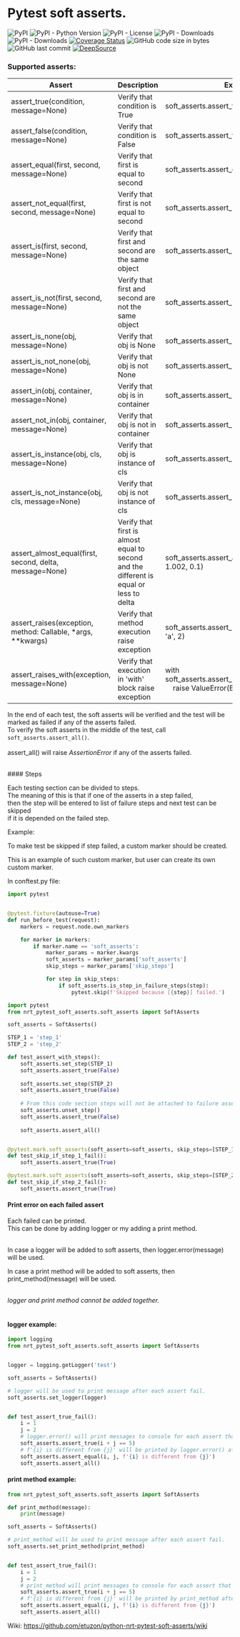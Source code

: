 # Pytest soft asserts.

![PyPI](https://img.shields.io/pypi/v/nrt-pytest-soft-asserts?color=blueviolet&style=plastic)
![PyPI - Python Version](https://img.shields.io/pypi/pyversions/nrt-pytest-soft-asserts?color=greens&style=plastic)
![PyPI - License](https://img.shields.io/pypi/l/nrt-pytest-soft-asserts?color=blue&style=plastic)
![PyPI - Downloads](https://img.shields.io/pypi/dd/nrt-pytest-soft-asserts?style=plastic)
![PyPI - Downloads](https://img.shields.io/pypi/dm/nrt-pytest-soft-asserts?color=yellow&style=plastic)
[![Coverage Status](https://coveralls.io/repos/github/etuzon/python-nrt-pytest-soft-asserts/badge.svg)](https://coveralls.io/github/etuzon/pytohn-nrt-pytest-soft-asserts)
![GitHub code size in bytes](https://img.shields.io/github/languages/code-size/etuzon/python-nrt-pytest-soft-asserts?style=plastic)
![GitHub last commit](https://img.shields.io/github/last-commit/etuzon/python-nrt-pytest-soft-asserts?style=plastic)
[![DeepSource](https://deepsource.io/gh/etuzon/python-nrt-logging.svg/?label=active+issues&token=3pUgM1IEwZG6Gpuc065dKDxM)](https://deepsource.io/gh/etuzon/python-nrt-pytest-soft-asserts/?ref=repository-badge)

### Supported asserts:

| Assert                                                                                                                                                         | Description                                                                                                                                                    | Example                                                                                                         |
|----------------------------------------------------------------------------------------------------------------------------------------------------------------|----------------------------------------------------------------------------------------------------------------------------------------------------------------|-----------------------------------------------------------------------------------------------------------------|
| assert_true(condition, message=None)                                                                                                                           | Verify that condition is True                                                                                                                                  | soft_asserts.assert_true(a == b)                                                                                |
| assert_false(condition, message=None)                                                                                                                          | Verify that condition is False                                                                                                                                 | soft_asserts.assert_true(a == b)                                                                                |
| assert_equal(first, second, message=None)                                                                                                                      | Verify that first is equal to second                                                                                                                           | soft_asserts.assert_equal(a, b)                                                                                 |
| assert_not_equal(first, second, message=None)                                                                                                                  | Verify that first is not equal to second                                                                                                                       | soft_asserts.assert_not_equal(a, b)                                                                             |
| assert_is(first, second, message=None)                                                                                                                         | Verify that first and second are the same object                                                                                                               | soft_asserts.assert_is(a, b)                                                                                    |
| assert_is_not(first, second, message=None)                                                                                                                     | Verify that first and second are not the same object                                                                                                           | soft_asserts.assert_is_not(a, b)                                                                                |
| assert_is_none(obj, message=None)                                                                                                                              | Verify that obj is None                                                                                                                                        | soft_asserts.assert_is_none(a)                                                                                  |
| assert_is_not_none(obj, message=None)                                                                                                                          | Verify that obj is not None                                                                                                                                    | soft_asserts.assert_is_not_none(a)                                                                              |
| assert_in(obj, container, message=None)                                                                                                                        | Verify that obj is in container                                                                                                                                | soft_asserts.assert_in(a, [a, b, c])                                                                            |
| assert_not_in(obj, container, message=None)                                                                                                                    | Verify that obj is not in container                                                                                                                            | soft_asserts.assert_not_in(a, [b, c])                                                                           |
| assert_is_instance(obj, cls, message=None)                                                                                                                     | Verify that obj is instance of cls                                                                                                                             | soft_asserts.assert_is_instance(a, A)                                                                           |
| assert_is_not_instance(obj, cls, message=None)                                                                                                                 | Verify that obj is not instance of cls                                                                                                                         | soft_asserts.assert_is_not_instance(a, B)                                                                       |
| assert_almost_equal(first, second, delta, message=None)                                                                                                        | Verify that first is almost equal to second<br/>and the different is equal or less to delta                                                                    | soft_asserts.assert_almost_equal(1.001, 1.002, 0.1)                                                             |
| assert_raises(exception, method: Callable, *args, **kwargs)                                                                                                    | Verify that method execution raise exception                                                                                                                   | soft_asserts.assert_raises(TypeError, sum, 'a', 2)                                                              |
| assert_raises_with(exception, message=None)                                                                                                                    | Verify that execution in 'with' block raise exception                                                                                                          | with soft_asserts.assert_raised_with(ValueError):<br/>&nbsp;&nbsp;&nbsp;&nbsp;raise ValueError(ERROR_MESSAGE_1) |
                                                                                                                                                        

In the end of each test, the soft asserts will be verified and the test will be marked as failed if any of the asserts failed.<br/>
To verify the soft asserts in the middle of the test, call `soft_asserts.assert_all()`.<br/>
<br/>
assert_all() will raise _AssertionError_ if any of the asserts failed.

<br/>
#### Steps

Each testing section can be divided to steps.<br/>
The meaning of this is that if one of the asserts in a step failed,<br/>
then the step will be entered to list of failure steps and next test can be skipped<br/>
if it is depended on the failed step.<br/> 

Example:

To make test be skipped if step failed, a custom marker should be created.

This is an example of such custom marker, but user can create its own custom marker.

In conftest.py file:

```python
import pytest


@pytest.fixture(autouse=True)
def run_before_test(request):
    markers = request.node.own_markers

    for marker in markers:
        if marker.name == 'soft_asserts':
            marker_params = marker.kwargs
            soft_asserts = marker_params['soft_asserts']
            skip_steps = marker_params['skip_steps']

            for step in skip_steps:
                if soft_asserts.is_step_in_failure_steps(step):
                    pytest.skip(f'Skipped because [{step}] failed.')
```

```python
import pytest
from nrt_pytest_soft_asserts.soft_asserts import SoftAsserts

soft_asserts = SoftAsserts()

STEP_1 = 'step_1'
STEP_2 = 'step_2'

def test_assert_with_steps():
    soft_asserts.set_step(STEP_1)
    soft_asserts.assert_true(False)
    
    soft_asserts.set_step(STEP_2) 
    soft_asserts.assert_true(False)
    
    # From this code section steps will not be attached to failure asserts
    soft_asserts.unset_step()
    soft_asserts.assert_true(False)
    
    soft_asserts.assert_all()


@pytest.mark.soft_asserts(soft_asserts=soft_asserts, skip_steps=[STEP_1])
def test_skip_if_step_1_fail():
    soft_asserts.assert_true(True)

@pytest.mark.soft_asserts(soft_asserts=soft_asserts, skip_steps=[STEP_2])
def test_skip_if_step_2_fail():
    soft_asserts.assert_true(True)
```

#### Print error on each failed assert

Each failed can be printed.<br/>
This can be done by adding logger or my adding a print method.<br/><br/>

In case a logger will be added to soft asserts, then logger.error(message) will be used.<br/>

In case a print method will be added to soft asserts, then print_method(message) will be used.<br/></br>

_logger and print method cannot be added together._<br/><br/>

#### logger example:

```python
import logging
from nrt_pytest_soft_asserts.soft_asserts import SoftAsserts


logger = logging.getLogger('test')

soft_asserts = SoftAsserts()

# logger will be used to print message after each assert fail.
soft_asserts.set_logger(logger)


def test_assert_true_fail():
    i = 1
    j = 2
    # logger.error() will print messages to console for each assert that fails
    soft_asserts.assert_true(i + j == 5)
    # f'{i} is different from {j}' will be printed by logger.error() after assert will fail
    soft_asserts.assert_equal(i, j, f'{i} is different from {j}')
    soft_asserts.assert_all()
```

#### print method example:

```python
from nrt_pytest_soft_asserts.soft_asserts import SoftAsserts

def print_method(message):
    print(message)

soft_asserts = SoftAsserts()

# print_method will be used to print message after each assert fail.
soft_asserts.set_print_method(print_method)


def test_assert_true_fail():
    i = 1
    j = 2
    # print_method will print messages to console for each assert that fails
    soft_asserts.assert_true(i + j == 5)
    # f'{i} is different from {j}' will be printed by print_method after assert will fail
    soft_asserts.assert_equal(i, j, f'{i} is different from {j}')
    soft_asserts.assert_all()
```

Wiki: https://github.com/etuzon/python-nrt-pytest-soft-asserts/wiki